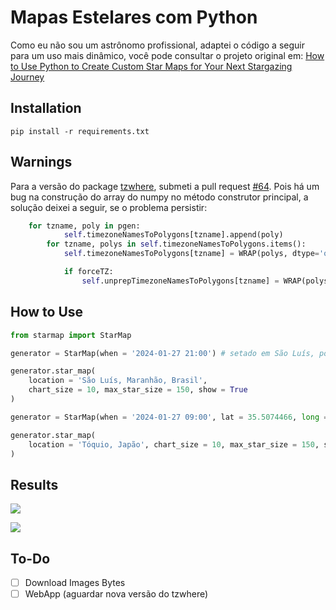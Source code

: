 # Mapas Estelares com Python

Como eu não sou um astrônomo profissional, adaptei o código a seguir para um uso mais dinâmico, você pode consultar o projeto original em: [How to Use Python to Create Custom Star Maps for Your Next Stargazing Journey](https://levelup.gitconnected.com/how-to-use-python-to-create-custom-star-maps-for-your-next-stargazing-journey-9908b421f30e)

## Installation

```
pip install -r requirements.txt
```

## Warnings

Para a versão do package [tzwhere](https://github.com/pegler/pytzwhere), submeti a pull request [#64](https://github.com/pegler/pytzwhere/pull/64). Pois há um bug na construção do array do numpy no método construtor principal, a solução deixei a seguir, se o problema persistir:

```python
    for tzname, poly in pgen:
            self.timezoneNamesToPolygons[tzname].append(poly)
        for tzname, polys in self.timezoneNamesToPolygons.items():
            self.timezoneNamesToPolygons[tzname] = WRAP(polys, dtype='object') # <- adicionar o tipo do objeto

            if forceTZ:
                self.unprepTimezoneNamesToPolygons[tzname] = WRAP(polys)
```

## How to Use

```python
from starmap import StarMap

generator = StarMap(when = '2024-01-27 21:00') # setado em São Luís, por padrão

generator.star_map(
    location = 'São Luís, Maranhão, Brasil', 
    chart_size = 10, max_star_size = 150, show = True
)

generator = StarMap(when = '2024-01-27 09:00', lat = 35.5074466, long = 139.1104488) # setando em Tóquio, Japão às 9 horas da manhã

generator.star_map(
    location = 'Tóquio, Japão', chart_size = 10, max_star_size = 150, show = True, daylight = True # configurando o modo para luz do dia
)

```

## Results

![](images/São%20Luís%2C%20Maranhão%2C%20Brasil_20240127_2100.png)

![](images/Tokyo,%20Japão_20240127_0900.png)

## To-Do

- [ ] Download Images Bytes
- [ ] WebApp (aguardar nova versão do tzwhere)
